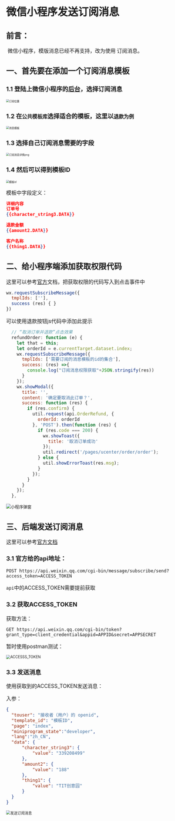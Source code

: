# 微信小程序发送订阅消息

## 前言：

​	微信小程序，模版消息已经不再支持，改为使用 订阅消息。

## 一、首先要在添加一个订阅消息模板

### 1.1 登陆上微信小程序的[后台](https://mp.weixin.qq.com/wxamp/newtmpl/mytmpl)，选择订阅消息

<img src="png\订阅位置.png" alt="订阅位置" style="zoom:50%;" />

### 1.2 在`公共模板库`选择适合的模板，这里以`退款为例`

<img src="png\消息模板.png" alt="消息模板" style="zoom:50%;" />

### 1.3 选择自己订阅消息需要的字段

<img src="png\订阅消息详情png.png" alt="订阅消息详情png" style="zoom:50%;" />

### 1.4 然后可以得到模板ID

<img src="png\模板id.png" alt="模板id" style="zoom:50%;" />



模板中字段定义：

```json
详细内容
订单号
{{character_string3.DATA}}

退款金额
{{amount2.DATA}}

客户名称
{{thing1.DATA}}
```



## 二、给小程序端添加获取权限代码

这里可以参考[官方](https://developers.weixin.qq.com/miniprogram/dev/api/open-api/subscribe-message/wx.requestSubscribeMessage.html)文档，把获取权限的代码写入到点击事件中

```js
wx.requestSubscribeMessage({
  tmplIds: [''],
  success (res) { }
})
```

可以使用退款按钮js代码中添加此提示

```js
  // “取消订单并退款”点击效果
  refundOrder: function (e) {
    let that = this;
    let orderId = e.currentTarget.dataset.index;
    wx.requestSubscribeMessage({
      tmplIds: ['需要订阅的消息模板的id的集合'],
      success: (res) =>{
        console.log("订阅消息权限获取"+JSON.stringify(res))
      }
    });
    wx.showModal({
      title: '',
      content: '确定要取消此订单？',
      success: function (res) {
        if (res.confirm) {
          util.request(api.OrderRefund, {
            orderId: orderId
          }, 'POST').then(function (res) {
            if (res.code === 200) {
              wx.showToast({
                title: '取消订单成功'
              });
              util.redirect('/pages/ucenter/order/order');
            } else {
              util.showErrorToast(res.msg);
            }
          });
        }
      }
    });
  },
```

<img src="png\小程序弹窗.png" alt="小程序弹窗" style="zoom:80%;" />

## 三、后端发送订阅消息

这里可以参考[官方文档](https://developers.weixin.qq.com/miniprogram/dev/api-backend/open-api/subscribe-message/subscribeMessage.send.html)

### 3.1 官方给的api地址：

```http
POST https://api.weixin.qq.com/cgi-bin/message/subscribe/send?access_token=ACCESS_TOKEN
```

`api`中的ACCESS_TOKEN需要提前获取

### 3.2 获取ACCESS_TOKEN

获取方法：

```http
GET https://api.weixin.qq.com/cgi-bin/token?grant_type=client_credential&appid=APPID&secret=APPSECRET
```

暂时使用postman测试：

<img src="png\ACCESSS_TOKEN.png" alt="ACCESSS_TOKEN" style="zoom:70%;" />

### 3.3 发送消息

使用获取到的ACCESS_TOKEN发送消息：

入参：

```json
{
  "touser": "接收者（用户）的 openid",
  "template_id": "模板ID",
  "page": "index",
  "miniprogram_state":"developer",
  "lang":"zh_CN",
  "data": {
      "character_string3": {
          "value": "339208499"
      },
      "amount2": {
          "value": "188"
      },
      "thing1": {
          "value": "TIT创意园"
      }
  }
}
```



<img src="png\发送订阅消息.png" alt="发送订阅消息" style="zoom:70%;" />